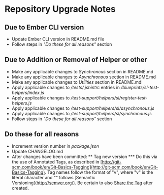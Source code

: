 # Repository Upgrade Notes

## Due to Ember CLI version

* Update Ember CLI version in README.md file
* Follow steps in *"Do these for all reasons"* section

## Due to Addition or Removal of Helper or other

* Make any applicable changes to *Synchronous* section in README.md
* Make any applicable changes to *Asynchronous* section in README.md
* Make any applicable changes to *Utilities* section in README.md
* Apply applicable changes to */tests/.jshintrc* entries in */blueprints/sl-test-helpers/index.js*
* Apply applicable changes to */test-support/helpers/sl/register-test-helpers.js*
* Apply applicable changes to */test-support/helpers/sl/asynchronous.js*
* Apply applicable changes to */test-support/helpers/sl/synchronous.js*
* Follow steps in *"Do these for all reasons"* section

## Do these for all reasons

* Increment version number in *package.json*
* Update CHANGELOG.md
* After changes have been committed:
** Tag new version
*** Do this via the use of Annotated Tags, as described in [http://git-scm.com/book/en/Git-Basics-Tagging](http://git-scm.com/book/en/Git-Basics-Tagging).  Tag names follow the format of "v<version>", where "v" is the literal character and "<version>" follows [Semantic Versioning[(http://semver.org/).  Be certain to also [Share the Tag](http://git-scm.com/book/en/Git-Basics-Tagging#Sharing-Tags) after created.

